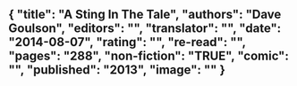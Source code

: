 {
 "title": "A Sting In The Tale",
 "authors": "Dave Goulson",
 "editors": "",
 "translator": "",
 "date": "2014-08-07",
 "rating": "",
 "re-read": "",
 "pages": "288",
 "non-fiction": "TRUE",
 "comic": "",
 "published": "2013",
 "image": ""
}
---

